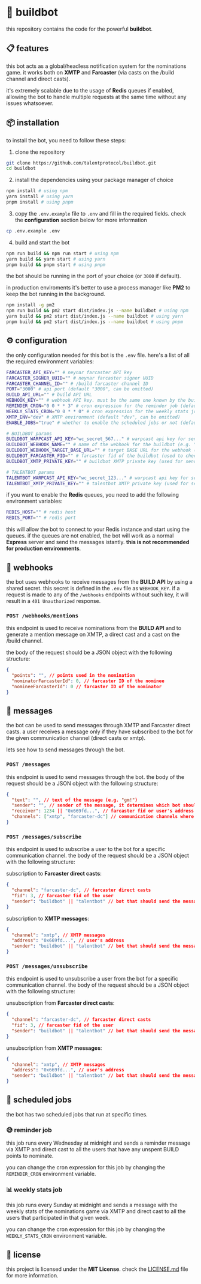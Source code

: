 # 🤖 buildbot

this repository contains the code for the powerful **buildbot**.

## 📋 features

this bot acts as a global/headless notification system for the nominations game. it works both on **XMTP** and **Farcaster** (via casts on the /build channel and direct casts).

it's extremely scalable due to the usage of **Redis** queues if enabled, allowing the bot to handle multiple requests at the same time without any issues whatsoever.

## 📦 installation

to install the bot, you need to follow these steps:

1. clone the repository

```bash
git clone https://github.com/talentprotocol/buildbot.git
cd buildbot
```

2. install the dependencies using your package manager of choice

```bash
npm install # using npm
yarn install # using yarn
pnpm install # using pnpm
```

3. copy the `.env.example` file to `.env` and fill in the required fields. check the **configuration** section below for more information

```bash
cp .env.example .env
```

4. build and start the bot

```bash
npm run build && npm run start # using npm
yarn build && yarn start # using yarn
pnpm build && pnpm start # using pnpm
```

the bot should be running in the port of your choice (or `3000` if default).

in production enviroments it's better to use a process manager like **PM2** to keep the bot running in the background.

```bash
npm install -g pm2
npm run build && pm2 start dist/index.js --name buildbot # using npm
yarn build && pm2 start dist/index.js --name buildbot # using yarn
pnpm build && pm2 start dist/index.js --name buildbot # using pnpm
```

## ⚙️ configuration

the only configuration needed for this bot is the `.env` file. here's a list of all the required environment variables:

```bash
FARCASTER_API_KEY="" # neynar farcaster API key
FARCASTER_SIGNER_UUID="" # neynar farcaster signer UUID
FARCASTER_CHANNEL_ID="" # /build farcaster channel ID
PORT="3000" # api port (default "3000", can be omitted)
BUILD_API_URL="" # build API URL
WEBHOOK_KEY="" # webhook API key. must be the same one known by the build API
REMINDER_CRON="0 0 * * 3" # cron expression for the reminder job (default "0 0 * * 3", can be omitted)
WEEKLY_STATS_CRON="0 0 * * 0" # cron expression for the weekly stats job (default "0 0 * * 0", can be omitted)
XMTP_ENV="dev" # XMTP environment (default "dev", can be omitted)
ENABLE_JOBS="true" # whether to enable the scheduled jobs or not (default "true", can be omitted)

# BUILDBOT params
BUILDBOT_WARPCAST_API_KEY="wc_secret_567..." # warpcast api key for sending direct casts using buildbot
BUILDBOT_WEBHOOK_NAME="" # name of the webhook for the buildbot (e.g. "buildbot-mentions-webhook") that needs to be published for sending casts and replies
BUILDBOT_WEBHOOK_TARGET_BASE_URL="" # target BASE URL for the webhook (e.g. "https://buildbot.example.com")
BUILDBOT_FARCASTER_FID="" # farcaster fid of the buildbot (used to check mentions)
BUILDBOT_XMTP_PRIVATE_KEY="" # buildbot XMTP private key (used for sending XMTP messages)

# TALENTBOT params
TALENTBOT_WARPCAST_API_KEY="wc_secret_123..." # warpcast api key for sending direct casts using talentbot
TALENTBOT_XMTP_PRIVATE_KEY="" # talentbot XMTP private key (used for sending XMTP messages)
```

if you want to enable the **Redis** queues, you need to add the following environment variables:

```bash
REDIS_HOST="" # redis host
REDIS_PORT="" # redis port
```

this will allow the bot to connect to your Redis instance and start using the queues. if the queues are not enabled, the bot will work as a normal **Express** server and send the messages istantly. **this is not recommended for production environments**.

## 📡 webhooks

the bot uses webhooks to receive messages from the **BUILD API** by using a shared secret. this secret is defined in the `.env` file as `WEBHOOK_KEY`. if a request is made to any of the `/webhooks` endpoints without such key, it will result in a `401 Unauthorized` response.

### `POST /webhooks/mentions`

this endpoint is used to receive nominations from the **BUILD API** and to generate a mention message on XMTP, a direct cast and a cast on the /build channel.

the body of the request should be a JSON object with the following structure:

```json
{
  "points": "", // points used in the nomination
  "nominatorFarcasterId": 0, // farcaster ID of the nominee
  "nomineeFarcasterId": 0 // farcaster ID of the nominator
}
```

## 📨 messages

the bot can be used to send messages through XMTP and Farcaster direct casts. a user receives a message only if they have subscribed to the bot for the given communication channel (direct casts or xmtp).

lets see how to send messages through the bot.

### `POST /messages`

this endpoint is used to send messages through the bot. the body of the request should be a JSON object with the following structure:

```json
{
  "text": "", // text of the message (e.g. "gm!")
  "sender": "", // sender of the message, it determines which bot should send the message (MUST be one of the following: "buildbot", "talentbot")
  "receiver": 1234 || "0x669fd...", // farcaster fid or user's address
  "channels": ["xmtp", "farcaster-dc"] // communication channels where the message should be sent (MUST be an array with at least one of the following: "xmtp", "farcaster-dc")
}
```

### `POST /messages/subscribe`

this endpoint is used to subscribe a user to the bot for a specific communication channel. the body of the request should be a JSON object with the following structure:

subscription to **Farcaster direct casts**:

```json
{
  "channel": "farcaster-dc", // farcaster direct casts
  "fid": 3, // farcaster fid of the user
  "sender": "buildbot" || "talentbot" // bot that should send the messages
}
```

subscription to **XMTP messages**:

```json
{
  "channel": "xmtp", // XMTP messages
  "address": "0x669fd...", // user's address
  "sender": "buildbot" || "talentbot" // bot that should send the messages
}
```

### `POST /messages/unsubscribe`

this endpoint is used to unsubscribe a user from the bot for a specific communication channel. the body of the request should be a JSON object with the following structure:

unsubscription from **Farcaster direct casts**:

```json
{
  "channel": "farcaster-dc", // farcaster direct casts
  "fid": 3, // farcaster fid of the user
  "sender": "buildbot" || "talentbot" // bot that should send the messages
}
```

unsubscription from **XMTP messages**:

```json
{
  "channel": "xmtp", // XMTP messages
  "address": "0x669fd...", // user's address
  "sender": "buildbot" || "talentbot" // bot that should send the messages
}
```

## 🧳 scheduled jobs

the bot has two scheduled jobs that run at specific times.

### 😅 reminder job

this job runs every Wednesday at midnight and sends a reminder message via XMTP and direct cast to all the users that have any unspent BUILD points to nominate.

you can change the cron expression for this job by changing the `REMINDER_CRON` environment variable.

### 📊 weekly stats job

this job runs every Sunday at midnight and sends a message with the weekly stats of the nominations game via XMTP and direct cast to all the users that participated in that given week.

you can change the cron expression for this job by changing the `WEEKLY_STATS_CRON` environment variable.

## 📝 license

this project is licensed under the **MIT License**. check the [LICENSE.md](/LICENSE.md) file for more information.

